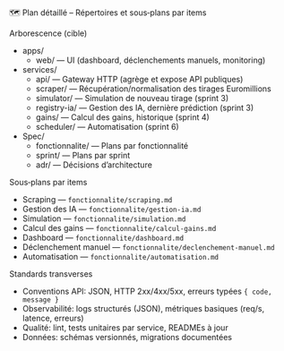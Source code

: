 🗺️ Plan détaillé – Répertoires et sous‑plans par items

Arborescence (cible)

- apps/
  - web/ — UI (dashboard, déclenchements manuels, monitoring)
- services/
  - api/ — Gateway HTTP (agrège et expose API publiques)
  - scraper/ — Récupération/normalisation des tirages Euromillions
  - simulator/ — Simulation de nouveau tirage (sprint 3)
  - registry-ia/ — Gestion des IA, dernière prédiction (sprint 3)
  - gains/ — Calcul des gains, historique (sprint 4)
  - scheduler/ — Automatisation (sprint 6)
- Spec/
  - fonctionnalite/ — Plans par fonctionnalité
  - sprint/ — Plans par sprint
  - adr/ — Décisions d’architecture

Sous‑plans par items

- Scraping — `fonctionnalite/scraping.md`
- Gestion des IA — `fonctionnalite/gestion-ia.md`
- Simulation — `fonctionnalite/simulation.md`
- Calcul des gains — `fonctionnalite/calcul-gains.md`
- Dashboard — `fonctionnalite/dashboard.md`
- Déclenchement manuel — `fonctionnalite/declenchement-manuel.md`
- Automatisation — `fonctionnalite/automatisation.md`

Standards transverses

- Conventions API: JSON, HTTP 2xx/4xx/5xx, erreurs typées `{ code, message }`
- Observabilité: logs structurés (JSON), métriques basiques (req/s, latence, erreurs)
- Qualité: lint, tests unitaires par service, READMEs à jour
- Données: schémas versionnés, migrations documentées

